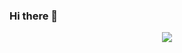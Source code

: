 
### Hi there 👋
<div align="center">
<img src="https://scontent.fmnl25-2.fna.fbcdn.net/v/t39.30808-6/357370117_1926904191011864_1802624152069908567_n.jpg?_nc_cat=102&cb=99be929b-3346023f&ccb=1-7&_nc_sid=0debeb&_nc_eui2=AeHJg9UTFOeNsKxtvQJZ2oV2IlKLboyYPT0iUotujJg9PRu7Vv9x6iGUbr-Y3WDSz3VOP2gLxHGTbjP17TGXoKYw&_nc_ohc=MISfxpSoPXEAX_RJPjI&_nc_ht=scontent.fmnl25-2.fna&oh=00_AfBBwG13NpFNMecKWi4zux1o7e2ZLXSKadqs8AM_cc2rpg&oe=64A593D4">
</div>
<!--
**mrk-hnr/mrk-hnr** is a ✨ _special_ ✨ repository because its `README.md` (this file) appears on your GitHub profile.

Here are some ideas to get you started:

- 🔭 I’m currently working on ...
- 🌱 I’m currently learning ...
- 👯 I’m looking to collaborate on ...
- 🤔 I’m looking for help with ...
- 💬 Ask me about ...
- 📫 How to reach me: ...
- 😄 Pronouns: ...
- ⚡ Fun fact: ...
-->

